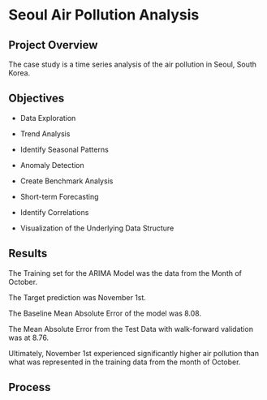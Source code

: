 # Seoul Air Pollution Analysis

## Project Overview
The case study is a time series analysis of the air pollution in Seoul, South Korea. 

## Objectives
- Data Exploration

- Trend Analysis

- Identify Seasonal Patterns
  
- Anomaly Detection

- Create Benchmark Analysis

- Short-term Forecasting

- Identify Correlations

- Visualization of the Underlying Data Structure 


## Results
The Training set for the ARIMA Model was the data from the Month of October.

The Target prediction was November 1st.

The Baseline Mean Absolute Error of the model was 8.08.

The Mean Absolute Error from the Test Data with walk-forward validation was at 8.76.

Ultimately, November 1st experienced significantly higher air pollution than what was represented in the training data from the month of October.


## Process
